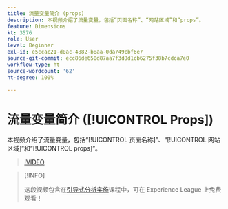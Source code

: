 ```yaml
---
title: 流量变量简介 (props)
description: 本视频介绍了流量变量，包括“页面名称”、“网站区域”和“props”。
feature: Dimensions
kt: 3576
role: User
level: Beginner
exl-id: e5ccac21-d0ac-4882-b8aa-0da749cbf6e7
source-git-commit: ecc86de650d87aa7f3d8d1cb6275f38b7cdca7e0
workflow-type: ht
source-wordcount: '62'
ht-degree: 100%

---
```


# 流量变量简介 ([!UICONTROL Props])

本视频介绍了流量变量，包括“[!UICONTROL 页面名称]”、“[!UICONTROL 网站区域]”和“[!UICONTROL props]”。

>[!VIDEO](https://video.tv.adobe.com/v/28767/?quality=12&learn=on)

>[!INFO]
>
> 这段视频包含在[引导式分析实施](https://experienceleague.adobe.com/?recommended=Analytics-D-1-2019.1)课程中，可在 Experience League 上免费观看！

